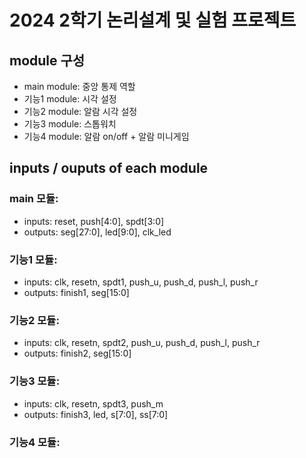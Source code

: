 # 2024 2학기 논리설계 및 실험 프로젝트

## module 구성

- main module: 중앙 통제 역할
- 기능1 module: 시각 설정
- 기능2 module: 알람 시각 설정
- 기능3 module: 스톱워치
- 기능4 module: 알람 on/off + 알람 미니게임

## inputs / ouputs of each module

### main 모듈:

- inputs: reset, push[4:0], spdt[3:0]
- outputs: seg[27:0], led[9:0], clk_led

### 기능1 모듈:

- inputs: clk, resetn, spdt1, push_u, push_d, push_l, push_r
- outputs: finish1, seg[15:0]

### 기능2 모듈:

- inputs: clk, resetn, spdt2, push_u, push_d, push_l, push_r
- outputs: finish2, seg[15:0]

### 기능3 모듈:

- inputs: clk, resetn, spdt3, push_m
- outputs: finish3, led, s[7:0], ss[7:0]

### 기능4 모듈:
